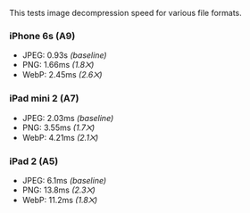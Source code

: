 This tests image decompression speed for various file formats.


### iPhone 6s (A9)

- JPEG: 0.93s *(baseline)*
- PNG: 1.66ms *(1.8⨉)*
- WebP: 2.45ms *(2.6⨉)*

### iPad mini 2 (A7)

- JPEG: 2.03ms *(baseline)*
- PNG: 3.55ms *(1.7⨉)*
- WebP: 4.21ms *(2.1⨉)*

### iPad 2 (A5)

- JPEG: 6.1ms *(baseline)*
- PNG: 13.8ms *(2.3⨉)*
- WebP: 11.2ms *(1.8⨉)*
